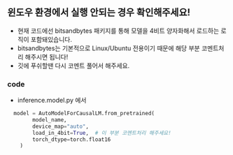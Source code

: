 ## 윈도우 환경에서 실행 안되는 경우 확인해주세요!
- 현재 코드에선 bitsandbytes 패키지를 통해 모델을 4비트 양자화해서 로드하는 로직이 포함돼있습니다.
- bitsandbytes는 기본적으로 Linux/Ubuntu 전용이기 때문에 해당 부분 코멘트처리 해주시면 됩니다!
- 깃에 푸쉬할땐 다시 코멘트 풀어서 해주세요.

### code
- inference.model.py 에서
```python
  model = AutoModelForCausalLM.from_pretrained(
        model_name,
        device_map="auto",
        load_in_4bit=True,  # 이 부분 코멘트처리 해주세요!
        torch_dtype=torch.float16
    )
```
